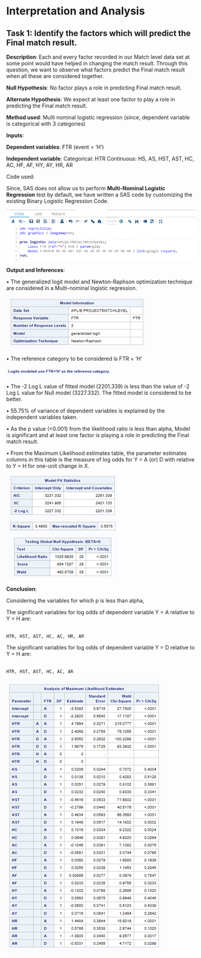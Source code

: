 # Interpretation and Analysis

## Task 1: Identify the factors which will predict the Final match result.

**Description**: Each and every factor recorded in our Match level data set at some point would have helped in changing the match result. Through this question, we want to observe what factors predict the Final match result when all these are considered together. 

**Null Hypothesis**: No factor plays a role in predicting Final match result. 

**Alternate Hypothesis**: We expect at least one factor to play a role in predicting the Final match result. 


**Method used**: Multi nominal logistic regression (since, dependent variable is categorical with 3 categories)


**Inputs**: 

  **Dependent variables**:  FTR (event = ‘H’)
  
  **Independent variable**: 
                            Categorical: HTR
                            Continuous: HS, AS, HST, AST, HC, AC, HF, AF, HY, AY, HR, AR

Code used:

Since, SAS does not allow us to perform **Multi-Nominal Logistic Regression**  test by default, we have written a SAS code by customizing the existing Binary Logistic Regression Code. 

![alt text](https://github.com/aparnaadiraju92/Statistical-Analysis-EPL-data/blob/master/Output%20Images/Task1-Img1.png)

**Output and Inferences**:

•	The generalized logit model and Newton-Raphson optimization technique are considered in a Multi-nominal logistic regression. 

![alt text](https://github.com/aparnaadiraju92/Statistical-Analysis-EPL-data/blob/master/Output%20Images/Task1-Img2.png)

•	The reference category to be considered is FTR = ‘H’ 

![alt text](https://github.com/aparnaadiraju92/Statistical-Analysis-EPL-data/blob/master/Output%20Images/Task1-Img3.png)

•	The -2 Log L value of fitted model (2201.339) is less than the value of -2 Log L value for Null model (3227.332). The fitted model is considered to be better. 

•	55.75% of variance of dependent variables is explained by the independent variables taken.

•	As the p value (<0.001) from the likelihood ratio is less than alpha, Model is significant and at least one factor is playing a role in predicting the Final match result. 

•	From the Maximum Likelihood estimates table, the parameter estimates columns in this table is the measure of log odds for Y = A (or) D with relative to Y = H for one-unit change in X. 

![alt text](https://github.com/aparnaadiraju92/Statistical-Analysis-EPL-data/blob/master/Output%20Images/Task1-Img4.png)

**Conclusion**:

Considering the variables for which p is less than alpha, 

The significant variables for log odds of dependent variable Y = A relative to Y = H are: 
 
                                                                                     HTR, HST, AST, HC, AC, HR, AR

The significant variables for log odds of dependent variable Y = D relative to Y = H are: 
 
                                                                                     HTR, HST, AST, HC, AC, AR

![alt text](https://github.com/aparnaadiraju92/Statistical-Analysis-EPL-data/blob/master/Output%20Images/Task1-Img5.png)
